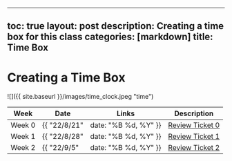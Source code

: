 
---
toc: true
layout: post
description: Creating a time box for this class
categories: [markdown]
title: Time Box
---

# Creating a Time Box

![]({{ site.baseurl }}/images/time_clock.jpeg "time")


| Week| Date | Links | Description |
|-|-|-|-----|
| Week 0 | {{ "22/8/21" | date: "%B %d, %Y" }} | [Review Ticket 0](https://github.com/nighthawkcoders/APCSP/issues/11#issuecomment-1222527434) | Setup |
| Week 1 | {{ "22/8/28" | date: "%B %d, %Y" }} | [Review Ticket 1](https://github.com/keiraokimoto/Fastpages/issues/3#issuecomment-1230706038) | Learning more about python and personalizing |
| Week 2 | {{ "22/9/5" | date: "%B %d, %Y" }} | [Review Ticket 2](https://github.com/keiraokimoto/Fastpages/issues/6#issue-1362685916)  |  Learning about lists and dictionaries |